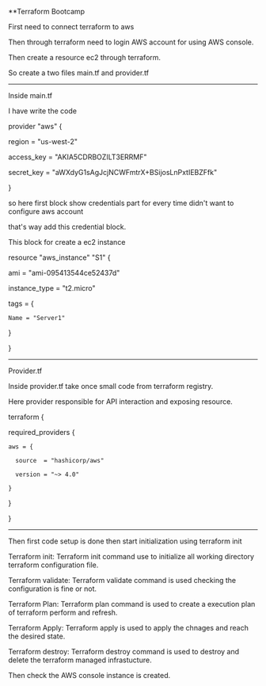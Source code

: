 **Terraform Bootcamp

First need to connect terraform to aws

Then through terraform need to login AWS account for using AWS console.

Then create a resource ec2 through terraform.

So create a two files main.tf and provider.tf

---------------------------------

Inside main.tf

I have write the code




provider "aws" {

  region     = "us-west-2"

  access_key = "AKIA5CDRBOZILT3ERRMF"

  secret_key = "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"

}

so here first block show credentials part for every time didn't want to configure aws account

that's way add this credential block.

This block for create a ec2 instance

resource "aws_instance" "S1" {

  ami           = "ami-095413544ce52437d"

  instance_type = "t2.micro"



  tags = {

    Name = "Server1"

  }

}

-----------------------

Provider.tf



Inside provider.tf take once small code from terraform registry.

Here provider responsible for API interaction and exposing resource.



terraform {

  required_providers {

    aws = {

      source  = "hashicorp/aws"

      version = "~> 4.0"

    }

  }

}

---------------------------------
Then first code setup is done then start initialization using terraform init

Terraform init: Terraform init command use to initialize all working directory terraform configuration file.

Terraform validate: Terraform validate command is used checking the configuration is fine or not.

Terraform Plan: Terraform plan command is used to create a execution plan of terraform perform and refresh.

Terraform Apply: Terraform apply is used to apply the chnages and reach the desired state.


Terraform destroy: Terraform destroy command is used to destroy and delete the terraform managed infrastucture.


Then check the AWS console instance is created.
